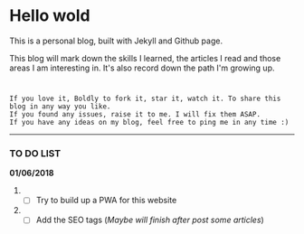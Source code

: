# Hello wold
This is a personal blog, built with Jekyll and Github page.

This blog will mark down the skills I learned, the articles I read and those areas I am interesting in. It's also record down the path I'm growing up.

# 
    If you love it, Boldly to fork it, star it, watch it. To share this blog in any way you like.
    If you found any issues, raise it to me. I will fix them ASAP.
    If you have any ideas on my blog, feel free to ping me in any time :)
    
---

### TO DO LIST
**01/06/2018**
1. - [ ] Try to build up a PWA for this website
1. - [ ] Add the SEO tags (_Maybe will finish after post some articles_)
